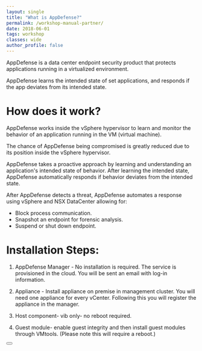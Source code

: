 ```yaml
---
layout: single
title: "What is AppDefense?"
permalink: /workshop-manual-partner/
date: 2018-06-01
tags: workshop
classes: wide
author_profile: false
---
```


AppDefense is a data center endpoint security product that protects applications running in a virtualized environment.

AppDefense learns the intended state of set applications, and responds if the app deviates from its intended state.

# How does it work? 
AppDefense works inside the vSphere hypervisor to learn and monitor the behavior of an application running in the VM (virtual machine). 

The chance of AppDefense being compromised is greatly reduced due to its position inside the vSphere hypervisor. 

AppDefense takes a proactive approach by learning and understanding an application's intended state of behavior. After learning the intended state, AppDefense automatically responds if behavior deviates from the intended state.
 
After AppDefense detects a threat, AppDefense automates a response using vSphere and NSX DataCenter allowing for: 
- Block process communication. 
- Snapshot an endpoint for forensic analysis.
- Suspend or shut down endpoint.

# Installation Steps: 

1. AppDefense Manager - No installation is required. The service is provisioned in the cloud. You will be sent an email with log-in information.

2. Appliance - Install appliance on premise in management cluster. You will need one appliance for every vCenter. Following this you will register the appliance in the manager.

3. Host component- vib only- no reboot required.

4. Guest module- enable guest integrity and then install guest modules through VMtools. (Please note this will require a reboot.)

<form>
<button type= "submit" formaction="https://vmware-csa-team.github.io/vmware-csa-team/workshop-manual-es/>"Click me</button>
</form
 







